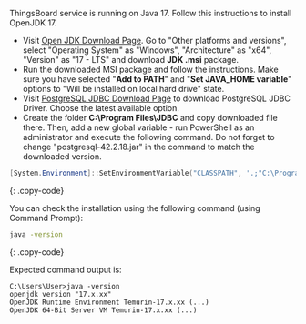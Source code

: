 ThingsBoard service is running on Java 17. Follow this instructions to install OpenJDK 17.

 * Visit [Open JDK Download Page](https://adoptium.net). Go to "Other platforms and versions", select "Operating System" as "Windows", "Architecture" as "x64", "Version" as "17 - LTS" and download **JDK .msi** package. 
 * Run the downloaded MSI package and follow the instructions. 
 Make sure you have selected "**Add to PATH**" and "**Set JAVA_HOME variable**" options to "Will be installed on local hard drive" state.
 * Visit [PostgreSQL JDBC Download Page](https://jdbc.postgresql.org/download/) to download PostgreSQL JDBC Driver. Choose the latest available option.
 * Create the folder **C:\Program Files\JDBC** and copy downloaded file there. Then, add a new global variable - run PowerShell as an administrator and execute the following command. Do not forget to change "postgresql-42.2.18.jar" in the command to match the downloaded version.
 ```powershell
[System.Environment]::SetEnvironmentVariable("CLASSPATH", '.;"C:\Program Files\JDBC\postgresql-42.2.18.jar"', [System.EnvironmentVariableTarget]::Machine)
```
{: .copy-code}


You can check the installation using the following command (using Command Prompt):

```bash
java -version
```
{: .copy-code}

Expected command output is:

```text
C:\Users\User>java -version
openjdk version "17.x.xx" 
OpenJDK Runtime Environment Temurin-17.x.xx (...)
OpenJDK 64-Bit Server VM Temurin-17.x.xx (...)
```
